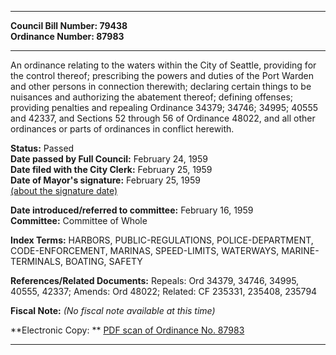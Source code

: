 * * * * *  
  
**Council Bill Number: [](#h0)[](#h2)79438**   
**Ordinance Number: 87983**  
  
* * * * *  
  
An ordinance relating to the waters within the City of Seattle, providing for the control thereof; prescribing the powers and duties of the Port Warden and other persons in connection therewith; declaring certain things to be nuisances and authorizing the abatement thereof; defining offenses; providing penalties and repealing Ordinance 34379; 34746; 34995; 40555 and 42337, and Sections 52 through 56 of Ordinance 48022, and all other ordinances or parts of ordinances in conflict herewith.  
  
**Status:** Passed   
**Date passed by Full Council:** February 24, 1959   
**Date filed with the City Clerk:** February 25, 1959   
**Date of Mayor's signature:** February 25, 1959   
[(about the signature date)](/~public/approvaldate.htm)   
  
  
**Date introduced/referred to committee:** February 16, 1959   
**Committee:** Committee of Whole   
  
**Index Terms:** HARBORS, PUBLIC-REGULATIONS, POLICE-DEPARTMENT, CODE-ENFORCEMENT, MARINAS, SPEED-LIMITS, WATERWAYS, MARINE-TERMINALS, BOATING, SAFETY  
  
**References/Related Documents:** Repeals: Ord 34379, 34746, 34995, 40555, 42337; Amends: Ord 48022; Related: CF 235331, 235408, 235794  
  
**Fiscal Note:** *(No fiscal note available at this time)*  
  
**Electronic Copy: ** [PDF scan of Ordinance No. 87983](/~archives/Ordinances/Ord_87983.pdf)  
  
* * * * *  
